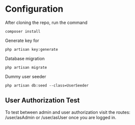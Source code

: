 # Configuration
After cloning the repo, run the command
````
composer install
````
Generate key for
````
php artisan key:generate
````
Database migration
````
php artisan migrate
````
Dummy user seeder
````
php artisan db:seed --class=UserSeeder
````
## User Authorization Test
To test between admin and user authorization visit the routes: /user/asAdmin or /user/asUser once you are logged in.

